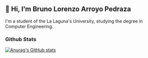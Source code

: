 ## 👋 Hi, I’m Bruno Lorenzo Arroyo Pedraza


I'm a student of the La Laguna's University, studying the degree in Computer Engineering.

### Github Stats 

[![Anurag's GitHub stats](https://github-readme-stats.vercel.app/api?username=alu0101123677&count_private=true&show_icons=true&theme=gotham)](hhttps://github.com/alu0101123677/github-readme-stats)


